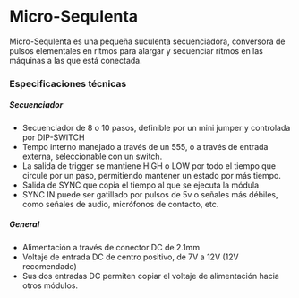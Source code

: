  # Micro-Sequlenta
 
 Micro-Sequlenta es una pequeña suculenta secuenciadora, conversora de pulsos elementales en rítmos para alargar y secuenciar rítmos en las máquinas a las que está conectada. 
 
 ### Especificaciones técnicas
 
 ##### Secuenciador
 
  - Secuenciador de 8 o 10 pasos, definible por un mini jumper y controlada por DIP-SWITCH
  - Tempo interno manejado a través de un 555, o a través de entrada externa, seleccionable con un switch.
  - La salida de trigger se mantiene HIGH o LOW por todo el tiempo que circule por un paso, permitiendo mantener un estado por más tiempo.
  - Salida de SYNC que copia el tiempo al que se ejecuta la módula
  - SYNC IN puede ser gatillado por pulsos de 5v o señales más débiles, como señales de audio, micrófonos de contacto, etc.
  
##### General

  - Alimentación a través de conector DC de 2.1mm
  - Voltaje de entrada DC de centro positivo, de 7V a 12V (12V recomendado)
  - Sus dos entradas DC permiten copiar el voltaje de alimentación hacia otros módulos.
  
